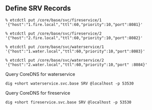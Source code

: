## Define SRV Records

```shell
% etcdctl put /core/base/svc/fireservice/1 '{"host":"1.fire.local","ttl":60,"priority":10,"port":8081}'

% etcdctl put /core/base/svc/fireservice/2 '{"host":"2.fire.local","ttl":60,"priority":10,"port":8082}'
```

```shell
% etcdctl put /core/base/svc/waterservice/1 '{"host":"1.water.local","ttl":60,"priority":10,"port":8083}'

% etcdctl put /core/base/svc/waterservice/2 '{"host":"2.water.local","ttl":60,"priority":10,"port" :8084}'
```

Query CoreDNS for waterservice 
```shell
dig +short waterservice.svc.base SRV @localhost -p 53530
```

Query CoreDNS for fireservice
```
dig +short fireservice.svc.base SRV @localhost -p 53530
```